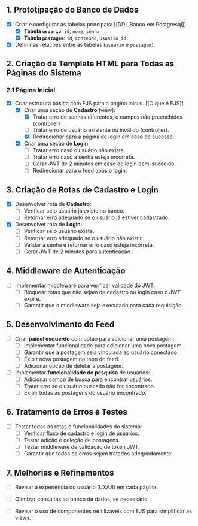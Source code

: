 
## 1. Prototipação do Banco de Dados
- [x] Criar e configurar as tabelas principais: [[DDL Banco em Postgresql]]
  - [x] **Tabela `usuario`**: `id`, `nome`, `senha`
  - [x] **Tabela `postagem`**: `id`, `conteudo`, `usuario_id`
- [x] Definir as relações entre as tabelas (`usuario` e `postagem`).

## 2. Criação de Template HTML para Todas as Páginas do Sistema

### 2.1 Página Inicial
- [x] Criar estrutura básica com EJS para a página inicial. [[O que é EJS]]
  - [x] Criar uma seção de **Cadastro** (view):
    - [x] Tratar erro de senhas diferentes, e campos não preenchidos (controller)
    - [ ] Tratar erro de usuário existente ou inválido (controller).
    - [x] Redirecionar para a página de login em caso de sucesso.
  - [x] Criar uma seção de **Login**:
    - [ ] Tratar erro caso o usuário não exista.
    - [ ] Tratar erro caso a senha esteja incorreta.
    - [ ] Gerar JWT de 2 minutos em caso de login bem-sucedido.
    - [ ] Redirecionar para o feed após o login.

## 3. Criação de Rotas de Cadastro e Login
- [x] Desenvolver rota de **Cadastro**:
  - [ ] Verificar se o usuário já existe no banco.
  - [ ] Retornar erro adequado se o usuário já estiver cadastrado.
- [x] Desenvolver rota de **Login**:
  - [ ] Verificar se o usuário existe.
  - [ ] Retornar erro adequado se o usuário não existir.
  - [ ] Validar a senha e retornar erro caso esteja incorreta.
  - [ ] Gerar JWT de 2 minutos para autenticação.

## 4. Middleware de Autenticação
- [ ] Implementar middleware para verificar validade do JWT.
  - [ ] Bloquear rotas que não sejam de cadastro ou login caso o JWT expire.
  - [ ] Garantir que o middleware seja executado para cada requisição.

## 5. Desenvolvimento do Feed
- [ ] Criar **painel esquerdo** com botão para adicionar uma postagem:
  - [ ] Implementar funcionalidade para adicionar uma nova postagem.
  - [ ] Garantir que a postagem seja vinculada ao usuário conectado.
  - [ ] Exibir nova postagem no topo do feed.
  - [ ] Adicionar opção de deletar a postagem.
- [ ] Implementar **funcionalidade de pesquisa** de usuários:
  - [ ] Adicionar campo de busca para encontrar usuários.
  - [ ] Tratar erro se o usuário buscado não for encontrado.
  - [ ] Exibir todas as postagens do usuário encontrado.

## 6. Tratamento de Erros e Testes
- [ ] Testar todas as rotas e funcionalidades do sistema:
  - [ ] Verificar fluxo de cadastro e login de usuários.
  - [ ] Testar adição e deleção de postagens.
  - [ ] Testar middleware de validação de token JWT.
  - [ ] Garantir que todos os erros sejam tratados adequadamente.

## 7. Melhorias e Refinamentos
- [ ] Revisar a experiência do usuário (UX/UI) em cada página.
- [ ] Otimizar consultas ao banco de dados, se necessário.
- [ ] Revisar o uso de componentes reutilizáveis com EJS para simplificar as views.

